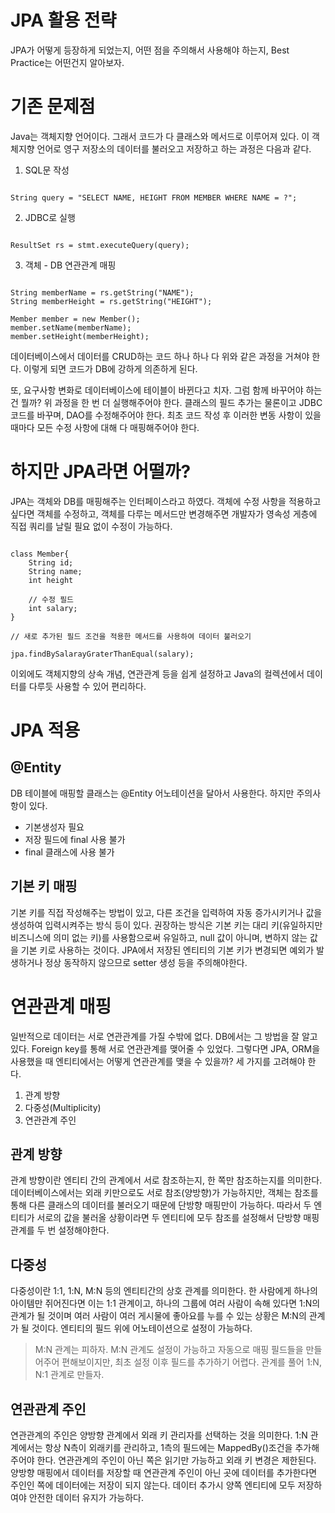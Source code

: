# JPA 활용 전략

JPA가 어떻게 등장하게 되었는지, 어떤 점을 주의해서 사용해야 하는지, Best Practice는 어떤건지 알아보자.

# 기존 문제점 

Java는 객체지향 언어이다. 그래서 코드가 다 클래스와 메서드로 이루어져 있다. 
이 객체지향 언어로 영구 저장소의 데이터를 불러오고 저장하고 하는 과정은 다음과 같다. 

1. SQL문 작성

```

String query = "SELECT NAME, HEIGHT FROM MEMBER WHERE NAME = ?";

```

2. JDBC로 실행

```

ResultSet rs = stmt.executeQuery(query);

```

3. 객체 - DB 연관관계 매핑

```

String memberName = rs.getString("NAME");
String memberHeight = rs.getString("HEIGHT");

Member member = new Member();
member.setName(memberName);
member.setHeight(memberHeight);

```

데이터베이스에서 데이터를 CRUD하는 코드 하나 하나 다 위와 같은 과정을 거쳐야 한다.
이렇게 되면 코드가 DB에 강하게 의존하게 된다. 

또, 요구사항 변화로 데이터베이스에 테이블이 바뀐다고 치자. 그럼 함께 바꾸어야 하는건 뭘까?
위 과정을 한 번 더 실행해주어야 한다. 클래스의 필드 추가는 물론이고 JDBC 코드를 바꾸며, DAO를 수정해주어야 한다.
최초 코드 작성 후 이러한 변동 사항이 있을 때마다 모든 수정 사항에 대해 다 매핑해주어야 한다. 

# 하지만 JPA라면 어떨까?

JPA는 객체와 DB를 매핑해주는 인터페이스라고 하였다.
객체에 수정 사항을 적용하고 싶다면 객체를 수정하고, 객체를 다루는 메서드만 변경해주면 개발자가 영속성 게층에 직접 쿼리를 날릴 필요 없이 수정이 가능하다.

```

class Member{
    String id;
    String name;
    int height

    // 수정 필드
    int salary;
}

// 새로 추가된 필드 조건을 적용한 메서드를 사용하여 데이터 불러오기

jpa.findBySalarayGraterThanEqual(salary);

```

이외에도 객체지향의 상속 개념, 연관관계 등을 쉽게 설정하고 Java의 컬렉션에서 데이터를 다루듯 사용할 수 있어 편리하다.

# JPA 적용

## @Entity

DB 테이블에 매핑할 클래스는 @Entity 어노테이션을 달아서 사용한다. 하지만 주의사항이 있다. 

- 기본생성자 필요
- 저장 필드에 final 사용 불가
- final 클래스에 사용 불가

## 기본 키 매핑

기본 키를 직접 작성해주는 방법이 있고, 다른 조건을 입력하여 자동 증가시키거나 값을 생성하여 입력시켜주는 방식 등이 있다.
권장하는 방식은 기본 키는 대리 키(유일하지만 비즈니스에 의미 없는 키)를 사용함으로써 유일하고, null 값이 아니며, 변하지 않는 값을 기본 키로 사용하는 것이다. JPA에서 저장된 엔티티의 기본 키가 변경되면 예외가 발생하거나 정상 동작하지 않으므로 setter 생성 등을 주의해야한다.


# 연관관계 매핑

일반적으로 데이터는 서로 연관관계를 가질 수밖에 없다. DB에서는 그 방법을 잘 알고 있다. Foreign key를 통해 서로 연관관계를 맺어줄 수 있었다.
그렇다면 JPA, ORM을 사용했을 때 엔티티에서는 어떻게 연관관계를 맺을 수 있을까?
세 가지를 고려해야 한다.

1. 관계 방향
2. 다중성(Multiplicity)
3. 연관관계 주인

## 관계 방향

관계 방향이란 엔티티 간의 관계에서 서로 참조하는지, 한 쪽만 참조하는지를 의미한다. 
데이터베이스에서는 외래 키만으로도 서로 참조(양방향)가 가능하지만, 객체는 참조를 통해 다른 클래스의 데이터를 불러오기 때문에 단방향 매핑만이 가능하다.
따라서 두 엔티티가 서로의 값을 불러올 상황이라면 두 엔티티에 모두 참조를 설정해서 단방향 매핑관계를 두 번 설정해야한다.

## 다중성

다중성이란 1:1, 1:N, M:N 등의 엔티티간의 상호 관계를 의미한다. 한 사람에게 하나의 아이템만 쥐어진다면 이는 1:1 관계이고, 하나의 그룹에 여러 사람이 속해 있다면 1:N의 관계가 될 것이며 여러 사람이 여러 게시물에 좋아요를 누를 수 있는 상황은 M:N의 관계가 될 것이다.
엔티티의 필드 위에 어노테이션으로 설정이 가능하다.

> M:N 관계는 피하자. M:N 관계도 설정이 가능하고 자동으로 매핑 필드들을 만들어주어 편해보이지만, 최초 설정 이후 필드를 추가하기 어렵다. 
 관계를 풀어 1:N, N:1 관계로 만들자.

## 연관관계 주인

연관관계의 주인은 양방향 관계에서 외래 키 관리자를 선택하는 것을 의미한다. 
1:N 관계에서는 항상 N측이 외래키를 관리하고, 1측의 필드에는 MappedBy()조건을 추가해주어야 한다. 연관관계의 주인이 아닌 쪽은 읽기만 가능하고 외래 키 변경은 제한된다. 
양방향 매핑에서 데이터를 저장할 때 연관관계 주인이 아닌 곳에 데이터를 추가한다면 주인인 쪽에 데이터에는 저장이 되지 않는다. 데이터 추가시 양쪽 엔티티에 모두 저장하여야 안전한 데이터 유지가 가능하다.